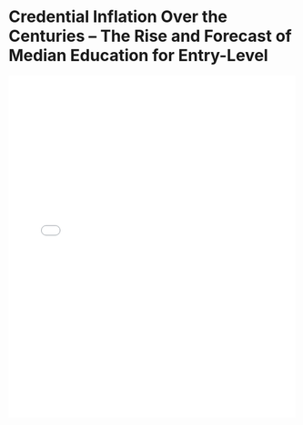 # Credential Inflation Over the Centuries – The Rise and Forecast of Median Education for Entry-Level 

<embed src="Credential Inflation Over the Centuries – The Rise and Forecast of Median Education for Entry-Level .pdf" type="application/pdf" width="100%" height="600px">
